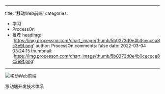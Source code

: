
---
title: '移动Web前端'
categories: 
 - 学习
 - ProcessOn
 - 推荐
headimg: 'https://img.processon.com/chart_image/thumb/5b0273d0e4b0ceccca8c3e9f.png'
author: ProcessOn
comments: false
date: 2022-03-04 03:24:15
thumbnail: 'https://img.processon.com/chart_image/thumb/5b0273d0e4b0ceccca8c3e9f.png'
---

<div>   
<img class="thumb" alt="移动Web前端" src="https://img.processon.com/chart_image/thumb/5b0273d0e4b0ceccca8c3e9f.png" referrerpolicy="no-referrer">
<p>移动端开发技术体系</p>  
</div>
            